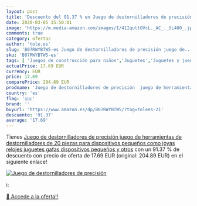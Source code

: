 ```yaml
---
layout: post
title: 'Descuento del 91.37 % en Juego de destornilladores de precisión  '
date: 2020-03-05 15:50:01
image: 'https://m.media-amazon.com/images/I/41IqultGVcL._AC_._SL400_.jpg'
comments: true
category: ofertas
author: 'tole.es'
slug: 'B07RWYBTW5-es Juego de destornilladores de precisión juego de...'
sku: 'B07RWYBTW5-es'
tags: [ 'Juegos de construcción para niños','Juguetes','Juguetes y juegos','juguetes', ]
actualPrice: 17.69 EUR
currency: EUR
price: 17.69
comparePrice: 204.89 EUR
prodname: 'Juego de destornilladores de precisión  juego de herramientas de destornilladores de 20 piezas para dispositivos pequeños  como joyas  relojes  juguetes  gafas  dispositivos pequeños y otros'
country: 'es'
flag: '🇪🇸'
brand: ''
buyurl: 'https://www.amazon.es/dp/B07RWYBTW5/?tag=tolees-21'
descuento: '91.37'
average: '17.69'
---
```


Tienes [Juego de destornilladores de precisión  juego de herramientas de destornilladores de 20 piezas para dispositivos pequeños  como joyas  relojes  juguetes  gafas  dispositivos pequeños y otros](https://www.amazon.es/dp/B07RWYBTW5/?tag=tolees-21) con un 91.37 % de descuento con precio de oferta de 17.69 EUR (original: 204.89 EUR) en el siguiente enlace!

[![Juego de destornilladores de precisión  ](https://m.media-amazon.com/images/I/41IqultGVcL._AC_._SL400_.jpg)](https://www.amazon.es/dp/B07RWYBTW5/?tag=tolees-21)

ℹ️:


[🛒 Accede a la oferta!!](https://www.amazon.es/dp/B07RWYBTW5/?tag=tolees-21)
